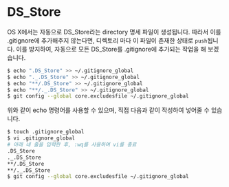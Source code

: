 # DS_Store

OS X에서는 자동으로 DS_Store라는 directory 명세 파일이 생성됩니다. 따라서 이를 .gitignore에 추가해주지 않는다면, 디렉토리 마다 이 파일이 존재한 상태로 `push`됩니다. 이를 방지하여, 자동으로 모든 DS_Store를 .gitignore에 추가되는 작업을 해 보겠습니다.

```bash
$ echo ".DS_Store" >> ~/.gitignore_global
$ echo "._.DS_Store" >> ~/.gitignore_global
$ echo "**/.DS_Store" >> ~/.gitignore_global
$ echo "**/._.DS_Store" >> ~/.gitignore_global
$ git config --global core.excludesfile ~/.gitignore_global
```

위와 같이 echo 명령어를 사용할 수 있으며, 직접 다음과 같이 작성하여 넣어줄 수 있습니다.

```bash
$ touch .gitignore_global
$ vi .gitignore_global
# 아래 네 줄을 입력한 후, :wq를 사용하여 vi를 종료
.DS_Store
._.DS_Store
**/.DS_Store
**/._.DS_Store
$ git config --global core.excludesfile ~/.gitignore_global
```

